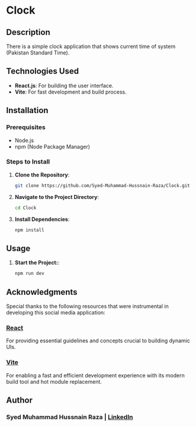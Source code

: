 # Clock

## Description

There is a simple clock application that shows current time of system (Pakistan Standard Time).

## Technologies Used

- **React.js**: For building the user interface.
- **Vite**: For fast development and build process.

## Installation

### Prerequisites

- Node.js
- npm (Node Package Manager)

### Steps to Install

1. **Clone the Repository**:

   ```sh
   git clone https://github.com/Syed-Muhammad-Hussnain-Raza/Clock.git
   ```

2. **Navigate to the Project Directory**:

   ```sh
   cd Clock
   ```

3. **Install Dependencies**:

   ```sh
   npm install
   ```

## Usage

1. **Start the Project:**:

   ```sh
   npm run dev
   ```

## Acknowledgments

Special thanks to the following resources that were instrumental in developing this social media application:

### [React](https://react.dev/)

For providing essential guidelines and concepts crucial to building dynamic UIs.

### [Vite](https://vitejs.dev/)

For enabling a fast and efficient development experience with its modern build tool and hot module replacement.

## Author

### **Syed Muhammad Hussnain Raza | [LinkedIn](https://www.linkedin.com/in/syed-muhammad-hussnain-raza/)**